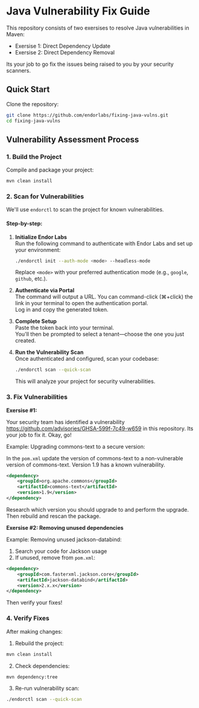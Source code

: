 # Java Vulnerability Fix Guide

This repository consists of two exersises to resolve Java vulnerabilities in Maven:

- Exersise 1: Direct Dependency Update
- Exersise 2: Direct Dependency Removal

Its your job to go fix the issues being raised to you by your security scanners.

## Quick Start

Clone the repository:

```bash
git clone https://github.com/endorlabs/fixing-java-vulns.git
cd fixing-java-vulns
```

## Vulnerability Assessment Process

### 1. Build the Project

Compile and package your project:

```bash
mvn clean install
```

### 2. Scan for Vulnerabilities

We'll use `endorctl` to scan the project for known vulnerabilities.

#### Step-by-step:

1. **Initialize Endor Labs**  
   Run the following command to authenticate with Endor Labs and set up your environment:
   ```bash
   ./endorctl init --auth-mode <mode> --headless-mode
   ```
   Replace `<mode>` with your preferred authentication mode (e.g., `google`, `github`, etc.).

2. **Authenticate via Portal**  
   The command will output a URL. You can command-click (⌘+click) the link in your terminal to open the authentication portal.  
   Log in and copy the generated token.

3. **Complete Setup**  
   Paste the token back into your terminal.  
   You'll then be prompted to select a tenant—choose the one you just created.

4. **Run the Vulnerability Scan**  
   Once authenticated and configured, scan your codebase:
   ```bash
   ./endorctl scan --quick-scan
   ```
   This will analyze your project for security vulnerabilities.

### 3. Fix Vulnerabilities

**Exersise #1:**

Your security team has identified a vulnerability https://github.com/advisories/GHSA-599f-7c49-w659 in this repository. Its your job to fix it. Okay, go!


Example: Upgrading commons-text to a secure version:

In the `pom.xml` update the version of commons-text to a non-vulnerable version of commons-text. Version 1.9 has a known vulnerability. 

```xml
<dependency>
    <groupId>org.apache.commons</groupId>
    <artifactId>commons-text</artifactId>
    <version>1.9</version>
</dependency>
```

Research which version you should upgrade to and perform the upgrade. Then rebuild and rescan the package.


**Exersise #2: Removing unused dependencies**

Example: Removing unused jackson-databind:

1. Search your code for Jackson usage
2. If unused, remove from `pom.xml`:
   
```xml
<dependency>
    <groupId>com.fasterxml.jackson.core</groupId>
    <artifactId>jackson-databind</artifactId>
    <version>2.x.x</version>
</dependency>
```

Then verify your fixes!

### 4. Verify Fixes

After making changes:

1. Rebuild the project:

```bash
mvn clean install
```

2. Check dependencies:

```bash
mvn dependency:tree
```

3. Re-run vulnerability scan:

```bash
./endorctl scan --quick-scan
```
